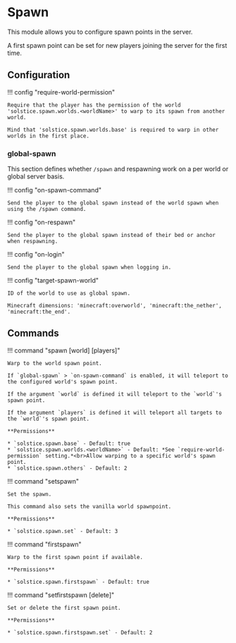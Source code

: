 # Spawn

This module allows you to configure spawn points in the server.

A first spawn point can be set for new players joining the server for the first time.

## Configuration

!!! config "require-world-permission"

    Require that the player has the permission of the world 'solstice.spawn.worlds.<worldName>' to warp to its spawn from another world.
    
    Mind that 'solstice.spawn.worlds.base' is required to warp in other worlds in the first place.

### global-spawn

This section defines whether `/spawn` and respawning work on a per world or global server basis.
    

!!! config "on-spawn-command"

    Send the player to the global spawn instead of the world spawn when using the /spawn command.

!!! config "on-respawn"

    Send the player to the global spawn instead of their bed or anchor when respawning.

!!! config "on-login"

    Send the player to the global spawn when logging in.

!!! config "target-spawn-world"

    ID of the world to use as global spawn.
    
    Minecraft dimensions: 'minecraft:overworld', 'minecraft:the_nether', 'minecraft:the_end'.

## Commands

!!! command "spawn [world] [players]"

    Warp to the world spawn point.
    
    If `global-spawn` > `on-spawn-command` is enabled, it will teleport to the configured world's spawn point.

    If the argument `world` is defined it will teleport to the `world`'s spawn point.

    If the argument `players` is defined it will teleport all targets to the `world`'s spawn point.

    **Permissions**

    * `solstice.spawn.base` - Default: true
    * `solstice.spawn.worlds.<worldName>` - Default: *See `require-world-permission` setting.*<br>Allow warping to a specific world's spawn point.
    * `solstice.spawn.others` - Default: 2

!!! command "setspawn"

    Set the spawn.

    This command also sets the vanilla world spawnpoint.

    **Permissions**

    * `solstice.spawn.set` - Default: 3

!!! command "firstspawn"

    Warp to the first spawn point if available.

    **Permissions**

    * `solstice.spawn.firstspawn` - Default: true

!!! command "setfirstspawn [delete]"

    Set or delete the first spawn point.

    **Permissions**

    * `solstice.spawn.firstspawn.set` - Default: 2